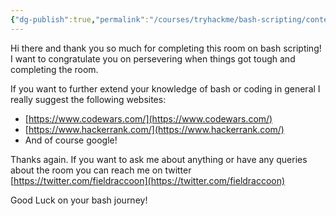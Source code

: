 ```yaml
---
{"dg-publish":true,"permalink":"/courses/tryhackme/bash-scripting/content/further-reading/","dgPassFrontmatter":true,"noteIcon":""}
---
```


Hi there and thank you so much for completing this room on bash scripting! I want to congratulate you on persevering when things got tough and completing the room.

If you want to further extend your knowledge of bash or coding in general I really suggest the following websites:

- [](https://www.codewars.com/)[https://www.codewars.com/](https://www.codewars.com/)
- [](https://www.hackerrank.com/)[https://www.hackerrank.com/](https://www.hackerrank.com/)
- And of course google!

Thanks again. If you want to ask me about anything or have any queries about the room you can reach me on twitter [](https://twitter.com/fieldraccoon)[https://twitter.com/fieldraccoon](https://twitter.com/fieldraccoon)

Good Luck on your bash journey!